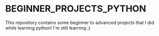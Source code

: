 # BEGINNER_PROJECTS_PYTHON
This repository contains some beginner to advanced projects that I did while learning python!
I'm still learning ;)
